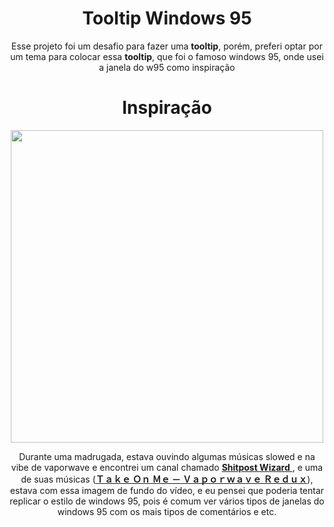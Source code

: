 <h1 align='center'>Tooltip Windows 95</h1>

<p align='center'>Esse projeto foi um desafio para fazer uma <b>tooltip</b>, porém, preferi optar por um tema para colocar essa <b>tooltip</b>, que foi o famoso windows 95, onde usei a janela do w95 como inspiração</p>

<h1 align='center'>Inspiração</h1>

<p align='center'><img src="https://i.imgur.com/zT3Vut6.png" width='500px'></img></p>
<p align='center'>Durante uma madrugada, estava ouvindo algumas músicas slowed e na vibe de vaporwave e encontrei um canal chamado <a href='https://www.youtube.com/channel/UCUAd9ezG7jB1VEZhQ3nV66g'> <b>Shitpost Wizard</b> </a>, e uma de suas músicas (<a href='https://www.youtube.com/watch?v=9tNj69Qvu1o'><b>Ｔａｋｅ Ｏｎ Ｍｅ － Ｖａｐｏｒｗａｖｅ Ｒｅｄｕｘ</b></a>), estava com essa imagem de fundo do vídeo, e eu pensei que poderia tentar replicar o estilo de windows 95, pois é comum ver vários tipos de janelas do windows 95 com os mais tipos de comentários e etc.
